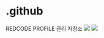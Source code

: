 # .github
REDCODE PROFILE 관리 저장소
<img src="https://capsule-render.vercel.app/api?type=slice&color=FF0000&height=200&section=header&text=REDCODE&fontSize=40&animation=twinkling&fontColor=FFFFFF&rotate=15" />
<img src="https://capsule-render.vercel.app/api?type=slice&color=FF0000&height=200&section=footer&text=REDCODE&fontSize=40&animation=fadeIn" />
